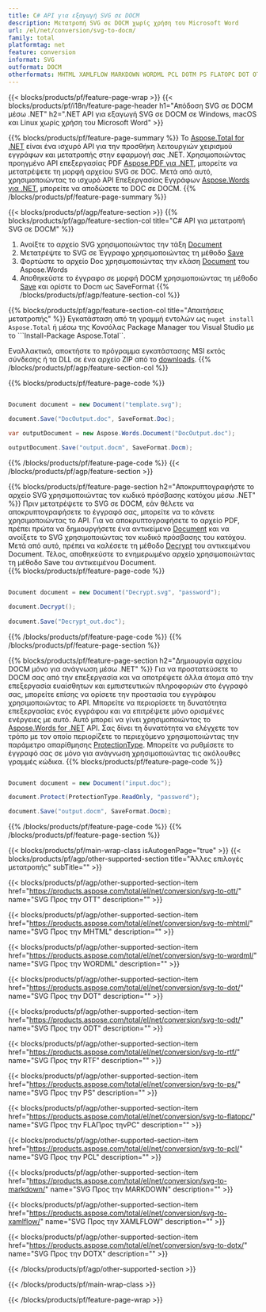 ```yaml
---
title: C# API για εξαγωγή SVG σε DOCM
description: Μετατροπή SVG σε DOCM χωρίς χρήση του Microsoft Word
url: /el/net/conversion/svg-to-docm/
family: total
platformtag: net
feature: conversion
informat: SVG
outformat: DOCM
otherformats: MHTML XAMLFLOW MARKDOWN WORDML PCL DOTM PS FLATOPC DOT OTT RTF DOTX
---
```

{{< blocks/products/pf/feature-page-wrap >}}
{{< blocks/products/pf/i18n/feature-page-header h1="Απόδοση SVG σε DOCM μέσω .NET" h2=".NET API για εξαγωγή SVG σε DOCM σε Windows, macOS και Linux χωρίς χρήση του Microsoft Word" >}}

{{% blocks/products/pf/feature-page-summary %}}
Το [Aspose.Total for .NET](https://products.aspose.com/total/net/) είναι ένα ισχυρό API για την προσθήκη λειτουργιών χειρισμού εγγράφων και μετατροπής στην εφαρμογή σας .NET. Χρησιμοποιώντας προηγμένο API επεξεργασίας PDF [Aspose.PDF για .NET](https://products.aspose.com/pdf/net/), μπορείτε να μετατρέψετε τη μορφή αρχείου SVG σε DOC. Μετά από αυτό, χρησιμοποιώντας το ισχυρό API Επεξεργασίας Εγγράφων [Aspose.Words για .NET](https://products.aspose.com/words/net/), μπορείτε να αποδώσετε το DOC σε DOCM.
{{% /blocks/products/pf/feature-page-summary  %}}

{{< blocks/products/pf/agp/feature-section >}}
{{% blocks/products/pf/agp/feature-section-col title="C# API για μετατροπή SVG σε DOCM" %}}
1. Ανοίξτε το αρχείο SVG χρησιμοποιώντας την τάξη [Document](https://apireference.aspose.com/pdf/net/aspose.pdf/document)
2. Μετατρέψτε το SVG σε Έγγραφο χρησιμοποιώντας τη μέθοδο [Save](https://apireference.aspose.com/pdf/net/aspose.pdf.document/save/methods/5)
3. Φορτώστε το αρχείο Doc χρησιμοποιώντας την κλάση [Document](https://apireference.aspose.com/words/net/aspose.words/document) του Aspose.Words
4. Αποθηκεύστε το έγγραφο σε μορφή DOCM χρησιμοποιώντας τη μέθοδο [Save](https://apireference.aspose.com/words/net/aspose.words.document/save/methods/4) και ορίστε το Docm ως SaveFormat
{{% /blocks/products/pf/agp/feature-section-col %}}

{{% blocks/products/pf/agp/feature-section-col title="Απαιτήσεις μετατροπής" %}}
Εγκατάσταση από τη γραμμή εντολών ως ```nuget install Aspose.Total``` ή μέσω της Κονσόλας Package Manager του Visual Studio με το ```Install-Package Aspose.Total``.

Εναλλακτικά, αποκτήστε το πρόγραμμα εγκατάστασης MSI εκτός σύνδεσης ή τα DLL σε ένα αρχείο ZIP από το [downloads](https://downloads.aspose.com/total/net).
{{% /blocks/products/pf/agp/feature-section-col %}}

{{% blocks/products/pf/feature-page-code %}}

```cs

Document document = new Document("template.svg");
 
document.Save("DocOutput.doc", SaveFormat.Doc); 

var outputDocument = new Aspose.Words.Document("DocOutput.doc");

outputDocument.Save("output.docm", SaveFormat.Docm);   
```
{{% /blocks/products/pf/feature-page-code %}}
{{< /blocks/products/pf/agp/feature-section >}}

{{% blocks/products/pf/feature-page-section  h2="Αποκρυπτογραφήστε το αρχείο SVG χρησιμοποιώντας τον κωδικό πρόσβασης κατόχου μέσω .NET" %}}
Πριν μετατρέψετε το SVG σε DOCM, εάν θέλετε να αποκρυπτογραφήσετε το έγγραφό σας, μπορείτε να το κάνετε χρησιμοποιώντας το API. Για να αποκρυπτογραφήσετε το αρχείο PDF, πρέπει πρώτα να δημιουργήσετε ένα αντικείμενο [Document](https://apireference.aspose.com/pdf/net/aspose.pdf/document) και να ανοίξετε το SVG χρησιμοποιώντας τον κωδικό πρόσβασης του κατόχου. Μετά από αυτό, πρέπει να καλέσετε τη μέθοδο [Decrypt](https://apireference.aspose.com/pdf/net/aspose.pdf/document/methods/decrypt) του αντικειμένου Document. Τέλος, αποθηκεύστε το ενημερωμένο αρχείο χρησιμοποιώντας τη μέθοδο Save του αντικειμένου Document.  
{{% blocks/products/pf/feature-page-code %}}

```cs

Document document = new Document("Decrypt.svg", "password");

document.Decrypt();
 
document.Save("Decrypt_out.doc");
```
{{% /blocks/products/pf/feature-page-code  %}}
{{% /blocks/products/pf/feature-page-section %}}

{{% blocks/products/pf/feature-page-section  h2="Δημιουργία αρχείου DOCM μόνο για ανάγνωση μέσω .NET" %}}
Για να προστατεύσετε το DOCM σας από την επεξεργασία και να αποτρέψετε άλλα άτομα από την επεξεργασία ευαίσθητων και εμπιστευτικών πληροφοριών στο έγγραφό σας, μπορείτε επίσης να ορίσετε την προστασία του εγγράφου χρησιμοποιώντας το API. Μπορείτε να περιορίσετε τη δυνατότητα επεξεργασίας ενός εγγράφου και να επιτρέψετε μόνο ορισμένες ενέργειες με αυτό. Αυτό μπορεί να γίνει χρησιμοποιώντας το [Aspose.Words for .NET](https://products.aspose.com/words/net/) API. Σας δίνει τη δυνατότητα να ελέγχετε τον τρόπο με τον οποίο περιορίζετε το περιεχόμενο χρησιμοποιώντας την παράμετρο απαρίθμησης [ProtectionType](https://apireference.aspose.com/words/net/aspose.words/protectiontype). Μπορείτε να ρυθμίσετε το έγγραφό σας σε μόνο για ανάγνωση χρησιμοποιώντας τις ακόλουθες γραμμές κώδικα. 
{{% blocks/products/pf/feature-page-code %}}

```cs

Document document = new Document("input.doc");

document.Protect(ProtectionType.ReadOnly, "password");

document.Save("output.docm", SaveFormat.Docm);    
```
{{% /blocks/products/pf/feature-page-code  %}}
{{% /blocks/products/pf/feature-page-section %}}

{{< blocks/products/pf/main-wrap-class isAutogenPage="true" >}}
{{< blocks/products/pf/agp/other-supported-section title="Άλλες επιλογές μετατροπής" subTitle="" >}}

{{< blocks/products/pf/agp/other-supported-section-item href="https://products.aspose.com/total/el/net/conversion/svg-to-ott/" name="SVG Προς την OTT" description="" >}}

{{< blocks/products/pf/agp/other-supported-section-item href="https://products.aspose.com/total/el/net/conversion/svg-to-mhtml/" name="SVG Προς την MHTML" description="" >}}

{{< blocks/products/pf/agp/other-supported-section-item href="https://products.aspose.com/total/el/net/conversion/svg-to-wordml/" name="SVG Προς την WORDML" description="" >}}

{{< blocks/products/pf/agp/other-supported-section-item href="https://products.aspose.com/total/el/net/conversion/svg-to-dot/" name="SVG Προς την DOT" description="" >}}

{{< blocks/products/pf/agp/other-supported-section-item href="https://products.aspose.com/total/el/net/conversion/svg-to-odt/" name="SVG Προς την ODT" description="" >}}

{{< blocks/products/pf/agp/other-supported-section-item href="https://products.aspose.com/total/el/net/conversion/svg-to-rtf/" name="SVG Προς την RTF" description="" >}}

{{< blocks/products/pf/agp/other-supported-section-item href="https://products.aspose.com/total/el/net/conversion/svg-to-ps/" name="SVG Προς την PS" description="" >}}

{{< blocks/products/pf/agp/other-supported-section-item href="https://products.aspose.com/total/el/net/conversion/svg-to-flatopc/" name="SVG Προς την FLAΠρος τηνPC" description="" >}}

{{< blocks/products/pf/agp/other-supported-section-item href="https://products.aspose.com/total/el/net/conversion/svg-to-pcl/" name="SVG Προς την PCL" description="" >}}

{{< blocks/products/pf/agp/other-supported-section-item href="https://products.aspose.com/total/el/net/conversion/svg-to-markdown/" name="SVG Προς την MARKDOWN" description="" >}}

{{< blocks/products/pf/agp/other-supported-section-item href="https://products.aspose.com/total/el/net/conversion/svg-to-xamlflow/" name="SVG Προς την XAMLFLOW" description="" >}}

{{< blocks/products/pf/agp/other-supported-section-item href="https://products.aspose.com/total/el/net/conversion/svg-to-dotx/" name="SVG Προς την DOTX" description="" >}}



{{< /blocks/products/pf/agp/other-supported-section >}}

{{< /blocks/products/pf/main-wrap-class >}}

{{< /blocks/products/pf/feature-page-wrap >}}